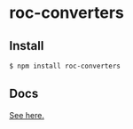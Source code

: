 # roc-converters

## Install

```sh
$ npm install roc-converters
```

## Docs
[See here.](../../docs/Converters.md)
